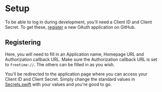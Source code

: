 # Setup

To be able to log in during development, you'll need a Client ID and Client Secret.
To get these, [register](https://github.com/settings/applications/new) a new OAuth application on GitHub.

## Registering

Here, you will need to fill in an Application name, Homepage URL and Authorization callback URL.
Make sure the Authorization callback URL is set to `freetime://`. The others can be filled in as you wish.

You'll be redirected to the application page where you can access your Client ID and Client Secret.
Simply change the standard values in [Secrets.swift](https://github.com/rnystrom/Freetime/blob/master/Classes/Other/Secrets.swift) with your values and you're good to go.
